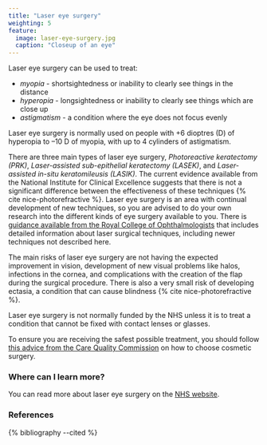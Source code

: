 ```yaml
---
title: "Laser eye surgery"
weighting: 5
feature:
  image: laser-eye-surgery.jpg
  caption: "Closeup of an eye"
---
```


Laser eye surgery can be used to treat:

- *myopia* - shortsightedness or inability to clearly see things in the distance
- *hyperopia* - longsightedness or inability to clearly see things which are close up
- *astigmatism* - a condition where the eye does not focus evenly

Laser eye surgery is normally used on people with +6 dioptres (D) of hyperopia to –10 D of myopia, with up to 4 cylinders of astigmatism.

There are three main types of laser eye surgery, *Photoreactive keratectomy (PRK)*, *Laser-assisted sub-epithelial keratectomy (LASEK)*, and *Laser-assisted in-situ keratomileusis (LASIK)*. The current evidence available from the National Institute for Clinical Excellence suggests that there is not a significant difference between the effectiveness of these techniques {% cite nice-photorefractive %}. Laser eye surgery is an area with continual development of new techniques, so you are advised to do your own research into the different kinds of eye surgery available to you. There is [guidance available from the Royal College of Ophthalmologists](https://www.rcophth.ac.uk/wp-content/uploads/2015/03/Patient-Guide-to-Excimer-Laser-Refractive-Surgery-2011.pdf) that includes detailed information about laser surgical techniques, including newer techniques not described here.

The main risks of laser eye surgery are not having the expected improvement in vision, development of new visual problems like halos, infections in the cornea, and complications with the creation of the flap during the surgical procedure. There is also a very small risk of developing ectasia, a condition that can cause blindness {% cite nice-photorefractive %}.

Laser eye surgery is not normally funded by the NHS unless it is to treat a condition that cannot be fixed with contact lenses or glasses.

To ensure you are receiving the safest possible treatment, you should follow [this advice from the Care Quality Commission](http://www.cqc.org.uk/help-advice/help-choosing-care-services/choosing-cosmetic-surgery) on how to choose cosmetic surgery.

### Where can I learn more?

You can read more about laser eye surgery on the [NHS website](http://www.nhs.uk/Livewell/Eyehealth/Pages/Lasers.aspx).

### References

{% bibliography --cited %}